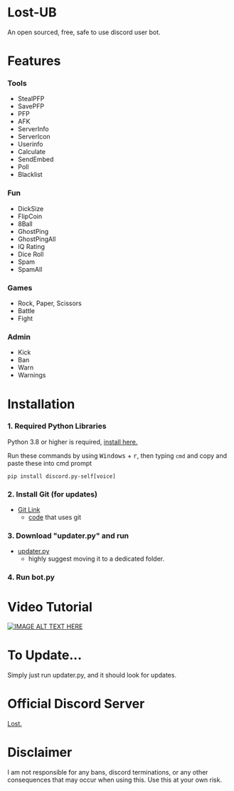 # Lost-UB
 An open sourced, free, safe to use discord user bot.

# Features
### Tools
- StealPFP
- SavePFP
- PFP
- AFK
- ServerInfo
- ServerIcon
- Userinfo
- Calculate
- SendEmbed
- Poll
- Blacklist

### Fun
- DickSize
- FlipCoin
- 8Ball
- GhostPing
- GhostPingAll
- IQ Rating
- Dice Roll
- Spam
- SpamAll

### Games
- Rock, Paper, Scissors
- Battle
- Fight

### Admin
- Kick
- Ban
- Warn
- Warnings

# Installation
### 1. Required Python Libraries
Python 3.8 or higher is required, [install here.](https://www.python.org/)

Run these commands by using <kbd>Windows</kbd> + <kbd>r</kbd>, 
then typing `cmd` and copy and paste these into cmd prompt
```
pip install discord.py-self[voice]
```
### 2. Install Git (for updates)
- [Git Link](https://git-scm.com/downloads)
  - [code](https://github.com/L-o-s-t/Lost-UB/blob/main/updater.py) that uses git
### 3. Download "updater.py" and run
- [updater.py](https://github.com/L-o-s-t/Lost-UB/releases)
  - highly suggest moving it to a dedicated folder.
### 4. Run bot.py

# Video Tutorial
[![IMAGE ALT TEXT HERE](https://img.youtube.com/vi/Fmbia_6jrI0/0.jpg)](https://www.youtube.com/watch?v=Fmbia_6jrI0)

# To Update...
Simply just run updater.py, and it should look for updates.

# Official Discord Server
[Lost.](https://discord.gg/CFNKjPPUbW)

# Disclaimer
I am not responsible for any bans, discord terminations, or any other consequences that may occur when using this.
Use this at your own risk.
